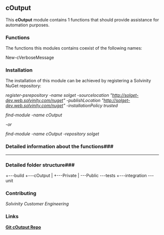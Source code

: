 ## cOutput ##
This **cOutput** module contains 1 functions that should provide assistance for automation purposes.

### Functions ###
The functions this modules contains coexist of the following names:

New-cVerboseMessage



### Installation ###
The installation of this module can be achieved by registering a Solvinity NuGet repository:

*register-psrepository -name solget -sourcelocation "http://solget-dev.web.solvinity.com/nuget" -publishLocation "http://solget-dev.web.solvinity.com/nuget" -installationPolicy trusted*

*find-module -name cOutput*

*-or*

*find-module -name cOutput -repository solget*


### Detailed information about the functions###
---

### Detailed folder structure###
+---build
+---cOutput
|   +---Private
|   \---Public
\---tests
    +---integration
    \---unit


### Contributing ###
*Solvinity Customer Engineering*

### Links ###
**[Git cOutput Repo](ssh://solvinity@solvinity.visualstudio.com:22/DefaultCollection/_git/cOutput)**
